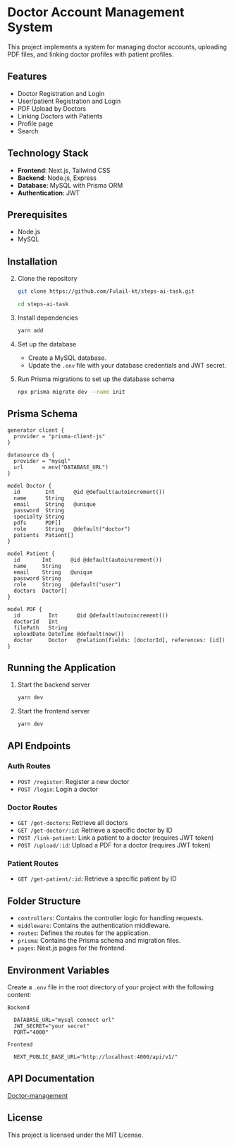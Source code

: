 
# Doctor Account Management System

This project implements a system for managing doctor accounts, uploading PDF files, and linking doctor profiles with patient profiles.

## Features

- Doctor Registration and Login
- User/patient Registration and Login
- PDF Upload by Doctors
- Linking Doctors with Patients
- Profile page
- Search 

## Technology Stack

- **Frontend**: Next.js, Tailwind CSS
- **Backend**: Node.js, Express
- **Database**: MySQL with Prisma ORM
- **Authentication**: JWT

## Prerequisites

- Node.js
- MySQL

## Installation


2. Clone the repository
   ```bash
   git clone https://github.com/Fulail-kt/steps-ai-task.git

   cd steps-ai-task
   ```
2. Install dependencies
   ```bash
   yarn add
   ```

3. Set up the database
   - Create a MySQL database.
   - Update the `.env` file with your database credentials and JWT secret.

4. Run Prisma migrations to set up the database schema
   ```bash
   npx prisma migrate dev --name init
   ```

## Prisma Schema

```prisma
generator client {
  provider = "prisma-client-js"
}

datasource db {
  provider = "mysql"
  url      = env("DATABASE_URL")
}

model Doctor {
  id        Int      @id @default(autoincrement())
  name      String
  email     String   @unique
  password  String
  specialty String
  pdfs      PDF[]
  role      String   @default("doctor")
  patients  Patient[]
}

model Patient {
  id       Int      @id @default(autoincrement())
  name     String
  email    String   @unique
  password String
  role     String   @default("user")
  doctors  Doctor[]
}

model PDF {
  id         Int      @id @default(autoincrement())
  doctorId   Int
  filePath   String
  uploadDate DateTime @default(now())
  doctor     Doctor   @relation(fields: [doctorId], references: [id])
}
```

## Running the Application

1. Start the backend server
   ```bash
   yarn dev
   ```

2. Start the frontend server
   ```bash
   yarn dev
   ```

## API Endpoints

### Auth Routes
- `POST /register`: Register a new doctor
- `POST /login`: Login a doctor

### Doctor Routes
- `GET /get-doctors`: Retrieve all doctors
- `GET /get-doctor/:id`: Retrieve a specific doctor by ID
- `POST /link-patient`: Link a patient to a doctor (requires JWT token)
- `POST /upload/:id`: Upload a PDF for a doctor (requires JWT token)

### Patient Routes
- `GET /get-patient/:id`: Retrieve a specific patient by ID

## Folder Structure

- `controllers`: Contains the controller logic for handling requests.
- `middleware`: Contains the authentication middleware.
- `routes`: Defines the routes for the application.
- `prisma`: Contains the Prisma schema and migration files.
- `pages`: Next.js pages for the frontend.

## Environment Variables

Create a `.env` file in the root directory of your project with the following content:

```env
Backend 

  DATABASE_URL="mysql connect url"
  JWT_SECRET="your secret"
  PORT="4000"

Frontend

  NEXT_PUBLIC_BASE_URL="http://localhost:4000/api/v1/"
```

## API Documentation

[Doctor-management](https://docs.google.com/document/d/1Vck4mxbkoCj_wBruOcy0JwEz-494YugIBLOjMtMyCEE/edit?usp=sharing)

## License

This project is licensed under the MIT License.
```